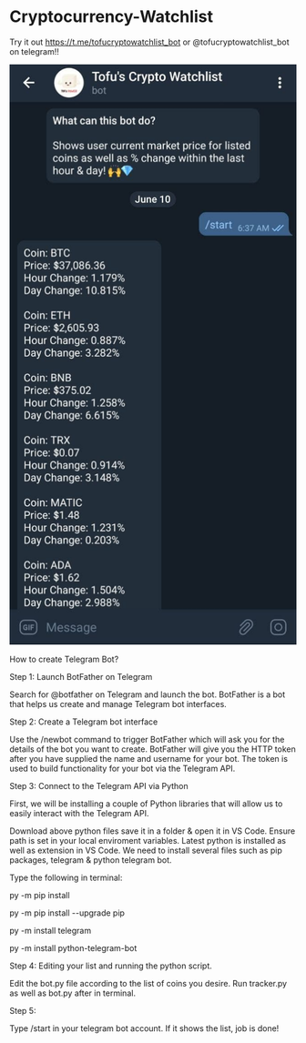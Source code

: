 # Cryptocurrency-Watchlist

Try it out https://t.me/tofucryptowatchlist_bot or @tofucryptowatchlist_bot on telegram!!

![alt text](https://github.com/khalis91/Cryptocurrency-Watchlist/blob/main/TofuCryptoTelegram.jpg?raw=true)


How to create Telegram Bot?

Step 1: Launch BotFather on Telegram

Search for @botfather on Telegram and launch the bot. BotFather is a bot that helps us create and manage Telegram bot interfaces.

Step 2: Create a Telegram bot interface

Use the /newbot command to trigger BotFather which will ask you for the details of the bot you want to create.
BotFather will give you the HTTP token after you have supplied the name and username for your bot. 
The token is used to build functionality for your bot via the Telegram API.

Step 3: Connect to the Telegram API via Python

First, we will be installing a couple of Python libraries that will allow us to easily interact with the Telegram API.

Download above python files save it in a folder & open it in VS Code. Ensure path is set in your local enviroment variables. Latest python is installed as well as extension in VS Code. We need to install several files such as pip packages, telegram & python telegram bot.

Type the following in terminal:

py -m pip install

py -m pip install --upgrade pip

py -m install telegram

py -m install python-telegram-bot


Step 4: Editing your list and running the python script.

Edit the bot.py file according to the list of coins you desire. Run tracker.py as well as bot.py after in terminal. 

Step 5:

Type /start in your telegram bot account. If it shows the list, job is done!
